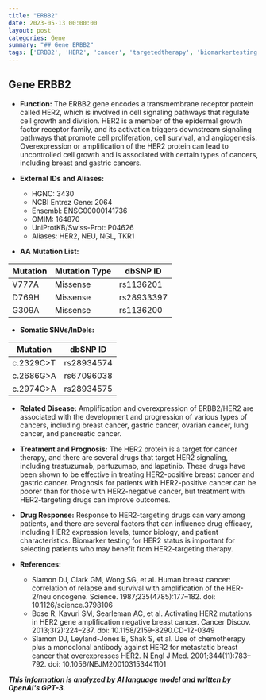 ```yaml
---
title: "ERBB2"
date: 2023-05-13 00:00:00
layout: post
categories: Gene
summary: "## Gene ERBB2"
tags: ['ERBB2', 'HER2', 'cancer', 'targetedtherapy', 'biomarkertesting', 'prognosis', 'mutation', 'drugresponse']
---
```


## Gene ERBB2

- **Function:** The ERBB2 gene encodes a transmembrane receptor protein called HER2, which is involved in cell signaling pathways that regulate cell growth and division. HER2 is a member of the epidermal growth factor receptor family, and its activation triggers downstream signaling pathways that promote cell proliferation, cell survival, and angiogenesis. Overexpression or amplification of the HER2 protein can lead to uncontrolled cell growth and is associated with certain types of cancers, including breast and gastric cancers.

- **External IDs and Aliases:**
  - HGNC: 3430
  - NCBI Entrez Gene: 2064
  - Ensembl: ENSG00000141736
  - OMIM: 164870
  - UniProtKB/Swiss-Prot: P04626
  - Aliases: HER2, NEU, NGL, TKR1

- **AA Mutation List:**

| Mutation | Mutation Type | dbSNP ID |
| -------- | -------------| -------- |
| V777A    | Missense     | rs1136201|
| D769H    | Missense     | rs28933397|
| G309A    | Missense     | rs1136200|

- **Somatic SNVs/InDels:**

| Mutation        | dbSNP ID   |
| --------------- | ----------|
| c.2329C>T       | rs28934574|
| c.2686G>A       | rs67096038|
| c.2974G>A       | rs28934575|

- **Related Disease:** Amplification and overexpression of ERBB2/HER2 are associated with the development and progression of various types of cancers, including breast cancer, gastric cancer, ovarian cancer, lung cancer, and pancreatic cancer.

- **Treatment and Prognosis:** The HER2 protein is a target for cancer therapy, and there are several drugs that target HER2 signaling, including trastuzumab, pertuzumab, and lapatinib. These drugs have been shown to be effective in treating HER2-positive breast cancer and gastric cancer. Prognosis for patients with HER2-positive cancer can be poorer than for those with HER2-negative cancer, but treatment with HER2-targeting drugs can improve outcomes.

- **Drug Response:** Response to HER2-targeting drugs can vary among patients, and there are several factors that can influence drug efficacy, including HER2 expression levels, tumor biology, and patient characteristics. Biomarker testing for HER2 status is important for selecting patients who may benefit from HER2-targeting therapy.

- **References:**
  - Slamon DJ, Clark GM, Wong SG, et al. Human breast cancer: correlation of relapse and survival with amplification of the HER-2/neu oncogene. Science. 1987;235(4785):177–182. doi: 10.1126/science.3798106
  - Bose R, Kavuri SM, Searleman AC, et al. Activating HER2 mutations in HER2 gene amplification negative breast cancer. Cancer Discov. 2013;3(2):224–237. doi: 10.1158/2159-8290.CD-12-0349
  - Slamon DJ, Leyland-Jones B, Shak S, et al. Use of chemotherapy plus a monoclonal antibody against HER2 for metastatic breast cancer that overexpresses HER2. N Engl J Med. 2001;344(11):783–792. doi: 10.1056/NEJM200103153441101

**_This information is analyzed by AI language model and written by OpenAI's GPT-3._**